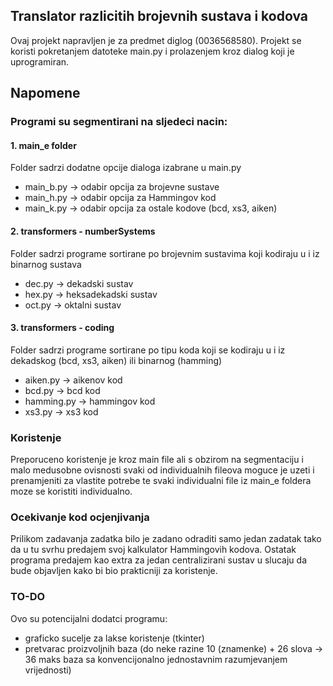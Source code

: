 ## Translator razlicitih brojevnih sustava i kodova

Ovaj projekt napravljen je za predmet diglog (0036568580). Projekt se koristi pokretanjem datoteke main.py i prolazenjem kroz dialog koji je uprogramiran.

## Napomene

### Programi su segmentirani na sljedeci nacin:

#### 1. main_e folder

Folder sadrzi dodatne opcije dialoga izabrane u main.py
- main_b.py -> odabir opcija za brojevne sustave
- main_h.py -> odabir opcija za Hammingov kod
- main_k.py -> odabir opcija za ostale kodove (bcd, xs3, aiken)

#### 2. transformers - numberSystems

Folder sadrzi programe sortirane po brojevnim sustavima koji kodiraju u i iz binarnog sustava
- dec.py -> dekadski sustav
- hex.py -> heksadekadski sustav
- oct.py -> oktalni sustav

#### 3. transformers - coding

Folder sadrzi programe sortirane po tipu koda koji se kodiraju u i iz dekadskog (bcd, xs3, aiken) ili binarnog (hamming)
- aiken.py -> aikenov kod
- bcd.py -> bcd kod
- hamming.py -> hammingov kod
- xs3.py -> xs3 kod

### Koristenje

Preporuceno koristenje je kroz main file ali s obzirom na segmentaciju i malo medusobne ovisnosti svaki od individualnih fileova moguce je uzeti i prenamjeniti za vlastite potrebe te svaki individualni file iz main_e foldera moze se koristiti individualno.

### Ocekivanje kod ocjenjivanja

Prilikom zadavanja zadatka bilo je zadano odraditi samo jedan zadatak tako da u tu svrhu predajem svoj kalkulator Hammingovih kodova. Ostatak programa predajem kao extra za jedan centralizirani sustav u slucaju da bude objavljen kako bi bio prakticniji za koristenje.

### TO-DO

Ovo su potencijalni dodatci programu:

- graficko sucelje za lakse koristenje (tkinter)
- pretvarac proizvoljnih baza (do neke razine 10 (znamenke) + 26 slova -> 36 maks baza sa konvencijonalno jednostavnim razumjevanjem vrijednosti)
